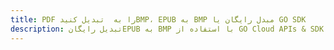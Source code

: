 ---title: PDF را به  تبدیل کنیدBMP، EPUB به BMP مبدل رایگان یا GO SDKdescription: تبدیل رایگانEPUB به BMP با استفاده از GO Cloud APIs & SDK همچنین اسناد PDF را در Cloud ایجاد، ویرایش و رندر کنید.---